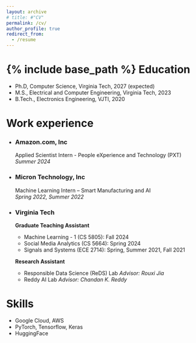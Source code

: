 ```yaml
---
layout: archive
# title: #"CV"
permalink: /cv/
author_profile: true
redirect_from:
  - /resume
---
```

{% include base_path %}
Education
======
* Ph.D, Computer Science, Virginia Tech, 2027 (expected)
* M.S., Electrical and Computer Engineering, Virginia Tech, 2023
* B.Tech., Electronics Engineering, VJTI, 2020

Work experience
======
* ### **Amazon.com, Inc** 
  Applied Scientist Intern - People eXperience and Technology (PXT) \
  *Summer 2024*

* ### **Micron Technology, Inc** 
  Machine Learning Intern – Smart Manufacturing and AI \
  *Spring 2022, Summer 2022*

* ### **Virginia Tech**
  **Graduate Teaching Assistant**
  * Machine Learning - 1 (CS 5805): Fall 2024
  * Social Media Analytics (CS 5664): Spring 2024
  * Signals and Systems (ECE 2714): Spring, Summer 2021, Fall 2021 

  **Research Assistant**
  * Responsible Data Science (ReDS) Lab
    *Advisor: Rouxi Jia*
  * Reddy AI Lab 
    *Advisor: Chandan K. Reddy*
  
Skills
======
* Google Cloud, AWS
* PyTorch, Tensorflow, Keras
* HuggingFace